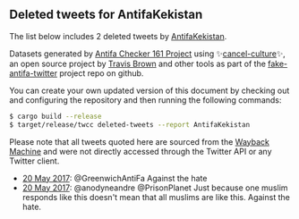 ## Deleted tweets for AntifaKekistan

The list below includes 2 deleted tweets by
[AntifaKekistan](https://twitter.com/AntifaKekistan).



Datasets generated by [Antifa Checker 161 Project](https://twitter.com/antifacheck161) using ✨[cancel-culture](https://github.com/travisbrown/cancel-culture)✨, an open source project by 
[Travis Brown](https://twitter.com/travisbrown) and other tools as part of the 
[fake-antifa-twitter](https://github.com/antifacheck161/fake-antifa-twitter) project repo on github.

You can create your own updated version of this document by checking out and configuring the
repository and then running the following commands:

```bash
$ cargo build --release
$ target/release/twcc deleted-tweets --report AntifaKekistan
```

Please note that all tweets quoted here are sourced from the
[Wayback Machine](https://web.archive.org) and were not directly accessed through the Twitter API or
any Twitter client.

* [20 May 2017](https://web.archive.org/web/20170520220808/https://twitter.com/AntifaKekistan/status/866052950992584708): @GreenwichAntiFa Against the hate <!--866052950992584708-->
* [20 May 2017](https://web.archive.org/web/20170520212942/https://twitter.com/AntifaKekistan/status/866043278940135425): @anodyneandre @PrisonPlanet Just because one muslim responds like this doesn't mean that all muslims are like this. Against the hate. <!--866043278940135425-->
